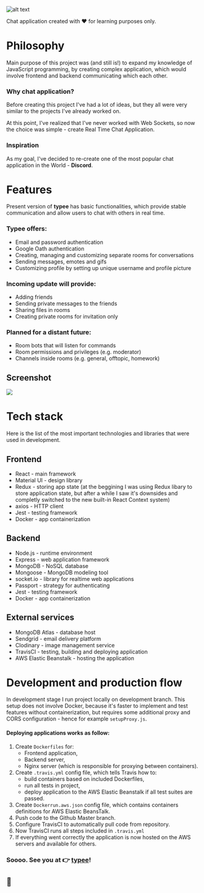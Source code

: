 ![alt text][logo]

Chat application created with :heart: for learning purposes only.

# Philosophy

Main purpose of this project was (and still is!) to expand my knowledge of JavaScript programming, by creating complex application, which would involve frontend and backend communicating which each other.

### Why chat application?

<!-- Before creating this project I've had a lot of ideas beginning with Video Streaming Service, through Survey App, ending at Medical Appointment Organizer for local doctor's office. But they all were very similar to the projects I already worked on. -->

Before creating this project I've had a lot of ideas, but they all were very similar to the projects I've already worked on.

At this point, I've realized that I've never worked with Web Sockets, so now the choice was simple - create Real Time Chat Application.

### Inspiration

As my goal, I've decided to re-create one of the most popular chat application in the World - **Discord**.

<!---I took a lot of inspiration from that app. The appearance of **typee** is very congenial to Discord's. I think it's modern, good looking and intuitive.-->

# Features

Present version of **typee** has basic functionalities, which provide stable communication and allow users to chat with others in real time.

### Typee offers:

- Email and password authentication
- Google Oath authentication
- Creating, managing and customizing separate rooms for conversations
- Sending messages, emotes and gifs
- Customizing profile by setting up unique username and profile picture

### Incoming update will provide:

- Adding friends
- Sending private messages to the friends
- Sharing files in rooms
- Creating private rooms for invitation only

### Planned for a distant future:

- Room bots that will listen for commands
- Room permissions and privileges (e.g. moderator)
- Channels inside rooms (e.g. general, offtopic, homework)

## Screenshot

<img src="https://i.imgur.com/ICayESs.png"/>

# Tech stack

Here is the list of the most important technologies and libraries that were used in development.

## Frontend

- React - main framework
- Material UI - design library
- Redux - storing app state (at the beggining I was using Redux libary to store application state, but after a while I saw it's downsides and completly switched to the new built-in React Context system)
- axios - HTTP client
- Jest - testing framework
- Docker - app containerization

## Backend

- Node.js - runtime environment
- Express - web application framework
- MongoDB - NoSQL database
- Mongoose - MongoDB modeling tool
- socket.io - library for realtime web applications
- Passport - strategy for authenticating
- Jest - testing framework
- Docker - app containerization

## External services

- MongoDB Atlas - database host
- Sendgrid - email delivery platform
- Clodinary - image management service
- TravisCI - testing, building and deploying application
- AWS Elastic Beanstalk - hosting the application

# Development and production flow

In development stage I run project locally on development branch. This setup does not involve Docker, because it's faster to implement and test features without containerization, but requires some additional proxy and CORS configuration - hence for example `setupProxy.js`.

#### Deploying applications works as follow:

1. Create `Dockerfiles` for:
   - Frontend application,
   - Backend server,
   - Nginx server (which is responsible for proxying between containers).
2. Create `.travis.yml` config file, which tells Travis how to:
   - build containers based on included Dockerfiles,
   - run all tests in project,
   - deploy application to the AWS Elastic Beanstalk if all test suites are passed.
3. Create `Dockerrun.aws.json` config file, which contains containers definitions for AWS Elastic BeansTalk.
4. Push code to the Github Master branch.
5. Configure TravisCI to automatically pull code from repository.
6. Now TravisCI runs all steps included in `.travis.yml`
7. If everything went correctly the application is now hosted on the AWS servers and available for others.

### Soooo. See you at :point_right: [typee](http://typee.us-west-2.elasticbeanstalk.com)!

## :punch:

[logo]: https://i.imgur.com/1FxTQuN.png 'Logo'
